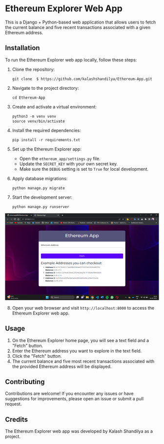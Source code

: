 # Ethereum Explorer Web App

This is a Django + Python-based web application that allows users to fetch the current balance and five recent transactions associated with a given Ethereum address.
## Installation

To run the Ethereum Explorer web app locally, follow these steps:

1. Clone the repository:

   ```
   git clone  $ https://github.com/kalashshandilya/Ethereum-App.git
   ```

2. Navigate to the project directory:

   ```
   cd Ethereum-App
   ```

3. Create and activate a virtual environment:

   ```
   python3 -m venv venv
   source venv/bin/activate
   ```

4. Install the required dependencies:

   ```
   pip install -r requirements.txt
   ```

5. Set up the Ethereum Explorer app:

   - Open the `ethereum_app/settings.py` file.
   - Update the `SECRET_KEY` with your own secret key.
   - Make sure the `DEBUG` setting is set to `True` for local development.

6. Apply database migrations:

   ```
   python manage.py migrate
   ```

7. Start the development server:

   ```
   python manage.py runserver
   ```
![App](https://github.com/devumang096/Ethereum-App/blob/master/img.png?raw=true)

8. Open your web browser and visit `http://localhost:8000` to access the Ethereum Explorer web app.

## Usage

1. On the Ethereum Explorer home page, you will see a text field and a "Fetch" button.
2. Enter the Ethereum address you want to explore in the text field.
3. Click the "Fetch" button.
4. The current balance and five most recent transactions associated with the provided Ethereum address will be displayed.



## Contributing

Contributions are welcome! If you encounter any issues or have suggestions for improvements, please open an issue or submit a pull request.



## Credits

The Ethereum Explorer web app was developed by Kalash Shandilya as a project.
